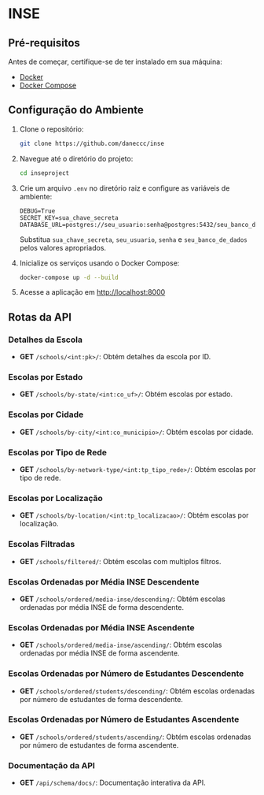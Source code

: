 # INSE

## Pré-requisitos

Antes de começar, certifique-se de ter instalado em sua máquina:

- [Docker](https://www.docker.com/)
- [Docker Compose](https://docs.docker.com/compose/)

## Configuração do Ambiente

1. Clone o repositório:

    ```bash
    git clone https://github.com/daneccc/inse
    ```

2. Navegue até o diretório do projeto:

    ```bash
    cd inseproject
    ```

3. Crie um arquivo `.env` no diretório raiz e configure as variáveis de ambiente:

    ```env
    DEBUG=True
    SECRET_KEY=sua_chave_secreta
    DATABASE_URL=postgres://seu_usuario:senha@postgres:5432/seu_banco_de_dados
    ```

    Substitua `sua_chave_secreta`, `seu_usuario`, `senha` e `seu_banco_de_dados` pelos valores apropriados.

4. Inicialize os serviços usando o Docker Compose:

    ```bash
    docker-compose up -d --build
    ```

5. Acesse a aplicação em [http://localhost:8000](http://localhost:8000)

## Rotas da API

### Detalhes da Escola
- **GET** `/schools/<int:pk>/`: Obtém detalhes da escola por ID.

### Escolas por Estado
- **GET** `/schools/by-state/<int:co_uf>/`: Obtém escolas por estado.

### Escolas por Cidade
- **GET** `/schools/by-city/<int:co_municipio>/`: Obtém escolas por cidade.

### Escolas por Tipo de Rede
- **GET** `/schools/by-network-type/<int:tp_tipo_rede>/`: Obtém escolas por tipo de rede.

### Escolas por Localização
- **GET** `/schools/by-location/<int:tp_localizacao>/`: Obtém escolas por localização.

### Escolas Filtradas
- **GET** `/schools/filtered/`: Obtém escolas com multiplos filtros.

### Escolas Ordenadas por Média INSE Descendente
- **GET** `/schools/ordered/media-inse/descending/`: Obtém escolas ordenadas por média INSE de forma descendente.

### Escolas Ordenadas por Média INSE Ascendente
- **GET** `/schools/ordered/media-inse/ascending/`: Obtém escolas ordenadas por média INSE de forma ascendente.

### Escolas Ordenadas por Número de Estudantes Descendente
- **GET** `/schools/ordered/students/descending/`: Obtém escolas ordenadas por número de estudantes de forma descendente.

### Escolas Ordenadas por Número de Estudantes Ascendente
- **GET** `/schools/ordered/students/ascending/`: Obtém escolas ordenadas por número de estudantes de forma ascendente.

### Documentação da API
- **GET** `/api/schema/docs/`: Documentação interativa da API.
